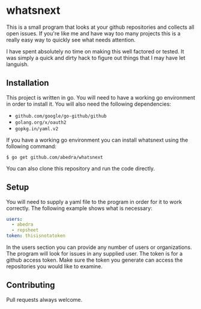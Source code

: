 # whatsnext

This is a small program that looks at your github repositories and
collects all open issues. If you're like me and have way too many
projects this is a really easy way to quickly see what needs attention.

I have spent absolutely no time on making this well factored or
tested. It was simply a quick and dirty hack to figure out things that
I may have let languish.

## Installation

This project is written in go. You will need to have a working go
environment in order to install it. You will also need the following
dependencies:

* `github.com/google/go-github/github`
* `golang.org/x/oauth2`
* `gopkg.in/yaml.v2`

If you have a working go environment you can install whatsnext using the following command:

```
$ go get github.com/abedra/whatsnext
```

You can also clone this repository and run the code directly.

## Setup

You will need to supply a yaml file to the program in order for it to
work correctly. The following example shows what is necessary:

```yaml
users:
  - abedra
  - repsheet
token: thisisnotatoken
```

In the users section you can provide any number of users or
organizations. The program will look for issues in any supplied
user. The token is for a github access token. Make sure the token you
generate can access the repositories you would like to examine.

## Contributing

Pull requests always welcome.


